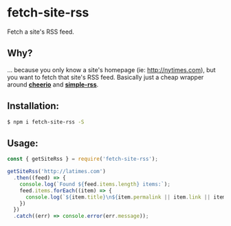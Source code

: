 # fetch-site-rss

Fetch a site's RSS feed.

## Why?

... because you only know a site's homepage (ie: http://nytimes.com), but you want to fetch that site's RSS feed. Basically just a cheap wrapper around [**cheerio**](http://npm.im/cheerio) and [**simple-rss**](http://npm.im/simple-rss).

## Installation:

```sh
$ npm i fetch-site-rss -S
```

## Usage:

```js
const { getSiteRss } = require('fetch-site-rss');

getSiteRss('http://latimes.com')
  .then((feed) => {
    console.log(`Found ${feed.items.length} items:`);
    feed.items.forEach((item) => {
      console.log(`${item.title}\n${item.permalink || item.link || item['rss:link']['#']}\n`);
    })
  })
  .catch((err) => console.error(err.message));
```
